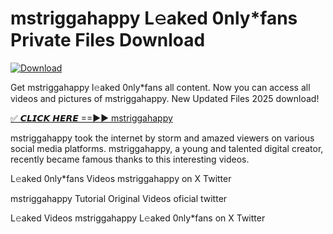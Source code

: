 # mstriggahappy L𝚎aked 0nly*fans Private Files Download

[![Download](https://i.imgur.com/PoXn3jX.png)](https://mediafirer.com/mstriggahappy)

Get mstriggahappy l𝚎aked 0nly*fans all content. Now you can access all videos and pictures of mstriggahappy. New Updated Files 2025 download!

[✅ 𝘾𝙇𝙄𝘾𝙆 𝙃𝙀𝙍𝙀 ==►► mstriggahappy](https://mediafirer.com/mstriggahappy)

mstriggahappy took the internet by storm and amazed viewers on various social media platforms. mstriggahappy, a young and talented digital creator, recently became famous thanks to this interesting videos.

L𝚎aked 0nly*fans Videos mstriggahappy on X Twitter

mstriggahappy Tutorial Original Videos oficial twitter

L𝚎aked Videos mstriggahappy L𝚎aked 0nly*fans on X Twitter